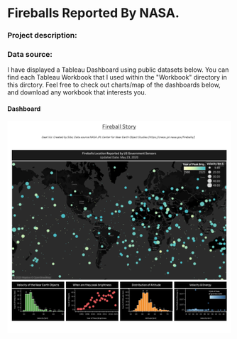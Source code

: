 # Fireballs Reported By NASA.

### Project description:

### Data source: 

I have displayed a Tableau Dashboard using public datasets below. You can find each Tableau Workbook that I used within the "Workbook" directory in this dirctory. Feel free to check out charts/map of the dashboards below, and download any workbook that interests you. 

#### Dashboard

![Dashboard](./nasa_fireballs.png)